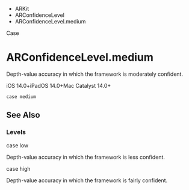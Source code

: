 

- ARKit
- ARConfidenceLevel
-  ARConfidenceLevel.medium 

Case

# ARConfidenceLevel.medium

Depth-value accuracy in which the framework is moderately confident.

iOS 14.0+iPadOS 14.0+Mac Catalyst 14.0+

``` source
case medium
```

## See Also

### Levels

case low

Depth-value accuracy in which the framework is less confident.

case high

Depth-value accuracy in which the framework is fairly confident.

